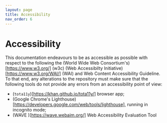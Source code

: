 ```yaml
---
layout: page
title: Accessibility
nav_order: 6
---
```



Accessibility
=============

This documentation endeavours to be as accessible as possible with respect to 
the following the (World Wide Web Consortium's)[https://www.w3.org/] (w3c) (Web
Accessibilty Initiative)[https://www.w3.org/WAI/] (WAI) and Web Content
Accessibility Guideline. To that end, any alterations to the
repository must make sure that the following tools do not provide any errors
from an accessibility point of view:
* (`tota11y`)[https://khan.github.io/tota11y/] browser app;
* (Google Chrome's Lighthouse)[https://developers.google.com/web/tools/lighthouse],
  running in incognito mode;
* (WAVE )[https://wave.webaim.org/] Web Accessibility Evaluation Tool

